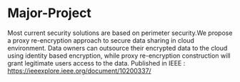 # Major-Project
Most current security solutions are based on perimeter security.We propose a proxy re-encryption approach to secure data sharing in cloud environment. Data owners can outsource their encrypted data to the cloud using identity based encryption, while proxy re-encryption construction will grant legitimate users access to the data.
Published in IEEE : https://ieeexplore.ieee.org/document/10200337/
